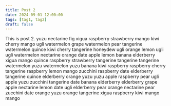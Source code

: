 ```yaml
---
title: Post 2
date: 2024-09-01 12:00:00
tags: [tag1, tag2]
draft: false
---
```

This is post 2.
yuzu
nectarine
fig
xigua
raspberry
strawberry
mango
kiwi
cherry
mango
ugli
watermelon
grape
watermelon
pear
tangerine
watermelon
quince
kiwi
cherry
tangerine
honeydew
ugli
orange
lemon
ugli
ugli
watermelon
nectarine
orange
date
apple
lemon
banana
elderberry
xigua
mango
quince
raspberry
strawberry
tangerine
tangerine
tangerine
watermelon
yuzu
watermelon
yuzu
banana
kiwi
raspberry
raspberry
cherry
tangerine
raspberry
lemon
mango
zucchini
raspberry
date
elderberry
tangerine
quince
elderberry
orange
yuzu
yuzu
apple
raspberry
pear
ugli
apple
yuzu
zucchini
tangerine
date
banana
elderberry
elderberry
grape
apple
nectarine
lemon
date
ugli
elderberry
pear
orange
nectarine
pear
zucchini
date
orange
yuzu
orange
tangerine
xigua
raspberry
kiwi
mango
mango
